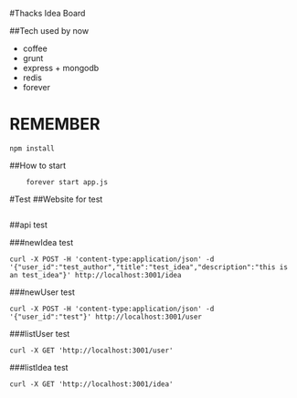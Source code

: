 #Thacks Idea Board

##Tech used by now
 - coffee
 - grunt
 - express + mongodb
 - redis
 - forever 

# REMEMBER 
```
npm install
```
 
##How to start
```
	forever start app.js
``` 

#Test
##Website for test
```
```
##api test

###newIdea test
```
curl -X POST -H 'content-type:application/json' -d '{"user_id":"test_author","title":"test_idea","description":"this is an test_idea"}' http://localhost:3001/idea
```
###newUser test
```
curl -X POST -H 'content-type:application/json' -d '{"user_id":"test"}' http://localhost:3001/user
```

###listUser test
```
curl -X GET 'http://localhost:3001/user'
```
###listIdea test
```
curl -X GET 'http://localhost:3001/idea'
```

